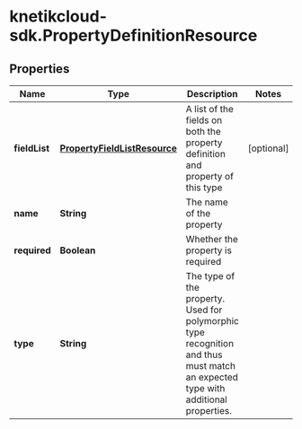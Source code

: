 # knetikcloud-sdk.PropertyDefinitionResource

## Properties
Name | Type | Description | Notes
------------ | ------------- | ------------- | -------------
**fieldList** | [**PropertyFieldListResource**](PropertyFieldListResource.md) | A list of the fields on both the property definition and property of this type | [optional] 
**name** | **String** | The name of the property | 
**required** | **Boolean** | Whether the property is required | 
**type** | **String** | The type of the property. Used for polymorphic type recognition and thus must match an expected type with additional properties. | 


